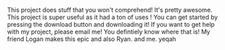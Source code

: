 This project does stuff that you won't comprehend! It's pretty awesome. 
This project is super useful as it had a ton of uses !
You can get started by pressing the download button and downloading it!
If you want to get help with my project, please email me! You defintiely know where that is!
My friend Logan makes this epic and also Ryan. and me. yeqah

